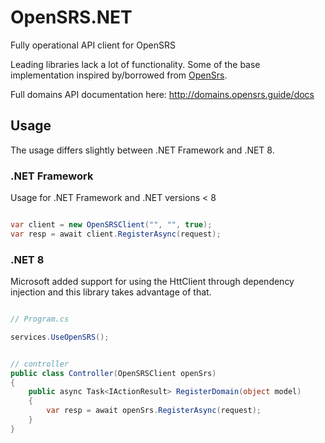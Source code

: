 # OpenSRS.NET

Fully operational API client for OpenSRS

Leading libraries lack a lot of functionality. Some of the base implementation inspired by/borrowed from [OpenSrs](https://github.com/carbon/OpenSrs).

Full domains API documentation here: http://domains.opensrs.guide/docs

## Usage

The usage differs slightly between .NET Framework and .NET 8.

### .NET Framework

Usage for .NET Framework and .NET versions < 8

```csharp

var client = new OpenSRSClient("", "", true);
var resp = await client.RegisterAsync(request);

```

### .NET 8

Microsoft added support for using the HttClient through dependency injection and this library takes advantage of that.

```csharp

// Program.cs

services.UseOpenSRS();

```

```csharp

// controller
public class Controller(OpenSRSClient openSrs)
{
    public async Task<IActionResult> RegisterDomain(object model)
    {
        var resp = await openSrs.RegisterAsync(request);
    }
}

```
